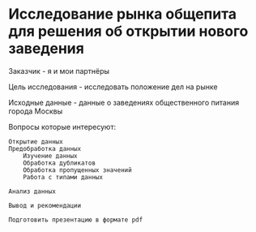 # Исследование рынка общепита для решения об открытии нового заведения

Заказчик - я и мои партнёры

Цель исследования - исследовать положение дел на рынке

Исходные данные - данные о заведениях общественного питания города Москвы

Вопросы которые интересуют:

    Открытие данных
    Предобработка данных
        Изучение данных
        Обработка дубликатов
        Обработка пропущенных значений
        Работа с типами данных

    Анализ данных

    Вывод и рекомендации

    Подготовить презентацию в формате pdf


